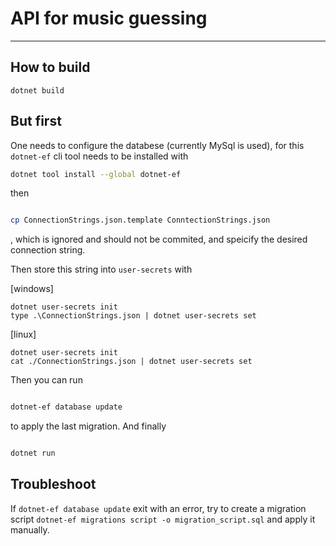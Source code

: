 # API for music guessing

---
## How to build

```dotnet build```

## But first

One needs to configure the databese (currently MySql is used), for this `dotnet-ef` cli tool needs to be installed with 
```bash
dotnet tool install --global dotnet-ef
```

then

```bash

cp ConnectionStrings.json.template ConntectionStrings.json

```

, which is ignored and should not be commited, and speicify the desired connection string.

Then store this string into `user-secrets` with

[windows]

```
dotnet user-secrets init
type .\ConnectionStrings.json | dotnet user-secrets set
```
[linux]

```
dotnet user-secrets init
cat ./ConnectionStrings.json | dotnet user-secrets set
```

Then you can run

```bash

dotnet-ef database update

```

to apply the last migration. And finally 

```bash

dotnet run

```

## Troubleshoot

If `dotnet-ef database update` exit with an error, try to create a migration script `dotnet-ef migrations script -o migration_script.sql` and apply it manually.